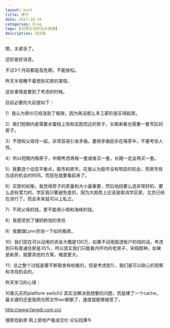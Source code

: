 ```yaml
---
layout: post
title: 房子
date: 2017-10-10
categories: blog
tags: [记录生活的点点滴滴]
description: 流水账
---
```


嗯，太紧张了。

还好是好消息。

不过3个月前都是高危期，不能放松。


昨天半夜睡不着想到买房的事情。

这些事情是要到了考虑的时候。

目前必要的大前提如下：

1）我认为房价已经涨到了极限，因为再没那么多工薪阶层买得起房。

2）我们短期内是需要水蜜桃上班和去医院近的房子，长期来看也需要一套市区的房子。

3）不想和父母住一起，非常容易引发矛盾。要把矛盾扼杀在萌芽中，不要考验人性。

4）所以短期内租房子，中期考虑再租一套或者买一套，长期一定会再买一套。

5）我要选个动态平衡点，股市和房市。在我认为股市没有明显的机会，而房市有合适的机会的时间。而现在就要看起来了。

6）买房的权衡，我觉得房子的质量和大小最重要，然后地段要么选非常好的，要么选有潜力的，学区我只要避免差的，因为大趋势上应该是取消学区房，北京已经在进行了。而且本来就可以上私立。

7）不用父母的钱，更不能用小郑和海峰的钱。

8）我感受到了赚奶粉钱的责任

9）我要跟Lynn咨询一下如何看房。

10）我们现在可以动用的资金大概是130万，如果不动用盈透账户的钱的话。考虑到只有普通住房是35%，所以其实我们只能看内环内的老房子，宋翔那种。如果是新房，就要其他的方案，难度更大。

11）总之整个过程是要不断取舍和权衡的，但是考虑到1），我们是可以耐心的观察和寻找机会的。

昨天学习的心得：

10美元买的platform switch2 其实没解决我想要的问题，而是建了一个cache，最关键的还是我把光照文件exr都删了，速度就能够接受了。


http://www.fangdi.com.cn/

搜房找新房
网上房地产看成交价
论坛找黄牛











 















